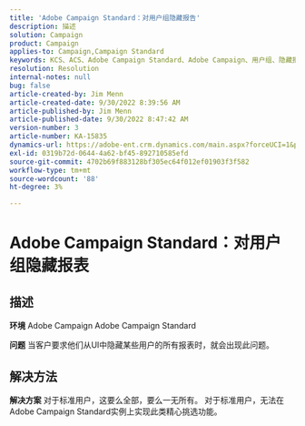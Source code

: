 ```yaml
---
title: 'Adobe Campaign Standard：对用户组隐藏报告'
description: 描述
solution: Campaign
product: Campaign
applies-to: Campaign,Campaign Standard
keywords: KCS、ACS、Adobe Campaign Standard、Adobe Campaign、用户组、隐藏报表、常见问题解答
resolution: Resolution
internal-notes: null
bug: false
article-created-by: Jim Menn
article-created-date: 9/30/2022 8:39:56 AM
article-published-by: Jim Menn
article-published-date: 9/30/2022 8:47:42 AM
version-number: 3
article-number: KA-15835
dynamics-url: https://adobe-ent.crm.dynamics.com/main.aspx?forceUCI=1&pagetype=entityrecord&etn=knowledgearticle&id=7a36a570-9b40-ed11-9db1-0022480866ad
exl-id: 0319b72d-0644-4a62-bf45-892710585efd
source-git-commit: 4702b69f883128bf305ec64f012ef01903f3f582
workflow-type: tm+mt
source-wordcount: '88'
ht-degree: 3%

---
```


# Adobe Campaign Standard：对用户组隐藏报表

## 描述


<b>环境</b>
Adobe Campaign Adobe Campaign Standard

<b>问题</b>
当客户要求他们从UI中隐藏某些用户的所有报表时，就会出现此问题。


## 解决方法


<b>解决方案</b>
对于标准用户，这要么全部，要么一无所有。
对于标准用户，无法在Adobe Campaign Standard实例上实现此类精心挑选功能。
